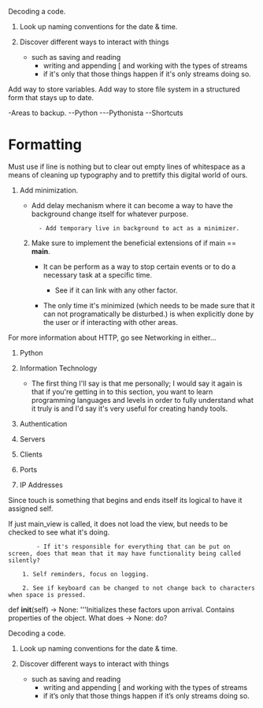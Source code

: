 Decoding a code.

1. Look up naming conventions for the date & time.

2. Discover different ways to interact with things
	- such as saving and reading
		-	writing and appending
			[	and working with the types of streams
		- if it's only that those things happen
	if it's only streams doing so.
	
Add way to store variables.
Add way to store file system in a structured form that stays up to date.

-Areas to backup.
--Python
---Pythonista
--Shortcuts

# Formatting

Must use if line is nothing but to clear out empty lines of whitespace as a means of cleaning up typography and to prettify this digital world of ours. 

1. Add minimization.

    - Add delay mechanism where it can become a way to have the background change itself for whatever purpose.

			- Add temporary live in background to act as a minimizer.

	2. Make sure to implement the beneficial extensions of if main == __main__.
 
		- It can be perform as a way to stop certain events or to do a necessary task at a specific time.

			- See if it can link with any other factor.

		- The only time it's minimized (which needs to be made sure that it can not programatically be disturbed.) is when explicitly done by the user or if interacting with other areas.
		
For more information about HTTP, go see Networking in either...

1. Python

2. Information Technology

	- The first thing I'll say is that me personally; I would say it again is that if you're getting in to this section, you want to learn programming languages and levels in order to fully understand what it truly is and I'd say it's very useful for creating handy tools.

3. Authentication

4. Servers

5. Clients

6. Ports

7. IP Addresses

Since touch is something that begins and ends itself its logical to have it assigned self.

If just main_view is called, it does not load the view, but needs to be checked to see what it's doing.

			- If it's responsible for everything that can be put on screen, does that mean that it may have functionality being called silently?

		1. Self reminders, focus on logging.

		2. See if keyboard can be changed to not change back to characters when space is pressed.
		
def __init__(self) -> None:
		'''Initializes these factors upon arrival. Contains properties of the object. What does -> None: do?
		
	



Decoding a code.

1. Look up naming conventions for the date & time.

2. Discover different ways to interact with things
	- such as saving and reading
		-	writing and appending
			[	and working with the types of streams
		- if it’s only that those things happen
	if it’s only streams doing so.